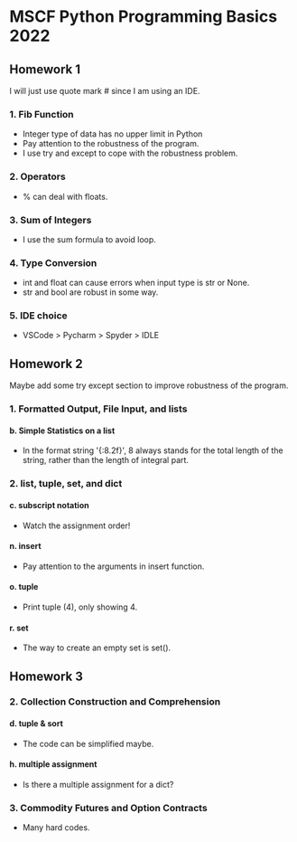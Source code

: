 # MSCF Python Programming Basics 2022

## Homework 1

I will just use quote mark # since I am using an IDE.

### 1. Fib Function

* Integer type of data has no upper limit in Python
* Pay attention to the robustness of the program.
* I use try and except to cope with the robustness problem.

### 2. Operators

* % can deal with floats.

### 3. Sum of Integers

* I use the sum formula to avoid loop.

### 4. Type Conversion

* int and float can cause errors when input type is str or None.
* str and bool are robust in some way.

### 5. IDE choice

* VSCode > Pycharm > Spyder > IDLE

## Homework 2

Maybe add some try except section to improve robustness of the program.

### 1. Formatted Output, File Input, and lists

#### b. Simple Statistics on a list

* In the format string '{:8.2f}', 8 always stands for the total length of the string, rather than the length of integral part.

### 2. list, tuple, set, and dict

#### c. subscript notation

* Watch the assignment order!

#### n. insert

* Pay attention to the arguments in insert function.

#### o. tuple

* Print tuple (4), only showing 4.

#### r. set

* The way to create an empty set is set().

## Homework 3

### 2. Collection Construction and Comprehension

#### d. tuple & sort

* The code can be simplified maybe.

#### h. multiple assignment

* Is there a multiple assignment for a dict?

### 3. Commodity Futures and Option Contracts

* Many hard codes.
